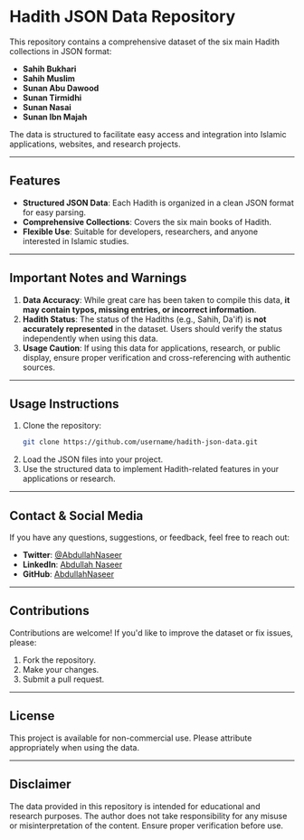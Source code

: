 # Hadith JSON Data Repository

This repository contains a comprehensive dataset of the six main Hadith collections in JSON format:

- **Sahih Bukhari**
- **Sahih Muslim**
- **Sunan Abu Dawood**
- **Sunan Tirmidhi**
- **Sunan Nasai**
- **Sunan Ibn Majah**

The data is structured to facilitate easy access and integration into Islamic applications, websites, and research projects.

---

## Features

- **Structured JSON Data**: Each Hadith is organized in a clean JSON format for easy parsing.
- **Comprehensive Collections**: Covers the six main books of Hadith.
- **Flexible Use**: Suitable for developers, researchers, and anyone interested in Islamic studies.

---

## Important Notes and Warnings

1. **Data Accuracy**: While great care has been taken to compile this data, **it may contain typos, missing entries, or incorrect information**.
2. **Hadith Status**: The status of the Hadiths (e.g., Sahih, Da'if) is **not accurately represented** in the dataset. Users should verify the status independently when using this data.
3. **Usage Caution**: If using this data for applications, research, or public display, ensure proper verification and cross-referencing with authentic sources.

---

## Usage Instructions

1. Clone the repository:
   ```bash
   git clone https://github.com/username/hadith-json-data.git
   ```
2. Load the JSON files into your project.
3. Use the structured data to implement Hadith-related features in your applications or research.

---

## Contact & Social Media

If you have any questions, suggestions, or feedback, feel free to reach out:

- **Twitter**: [@AbdullahNaseer](https://x.com/Abdulla42940834?t=GCHl5Jzvao0nOhO6-7JHvQ&s=09)
- **LinkedIn**: [Abdullah Naseer](https://www.linkedin.com/in/abdullah-naseer)
- **GitHub**: [AbdullahNaseer](https://github.com/AbdullahNaseer01)

---

## Contributions

Contributions are welcome! If you'd like to improve the dataset or fix issues, please:

1. Fork the repository.
2. Make your changes.
3. Submit a pull request.

---

## License

This project is available for non-commercial use. Please attribute appropriately when using the data.

---

## Disclaimer

The data provided in this repository is intended for educational and research purposes. The author does not take responsibility for any misuse or misinterpretation of the content. Ensure proper verification before use.

